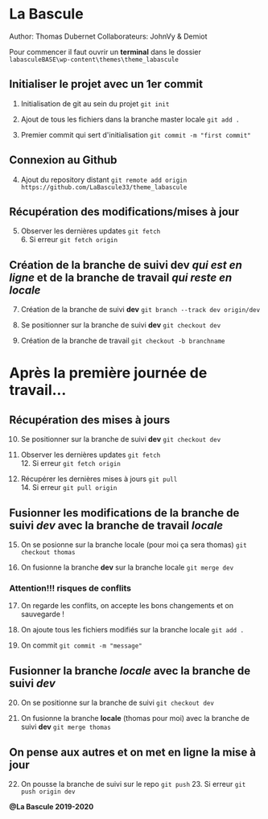 # La Bascule

Author: Thomas Dubernet 
Collaborateurs: JohnVy & Demiot

Pour commencer il faut ouvrir un **terminal** dans le dossier ```labasculeBASE\wp-content\themes\theme_labascule```
## Initialiser le projet avec un 1er commit

1. Initialisation de git au sein du projet ```git init```  

2. Ajout de tous les fichiers dans la branche master locale ```git add .```  

3. Premier commit qui sert d'initialisation ```git commit -m "first commit"```

## Connexion au Github

4. Ajout du repository distant ```git remote add origin https://github.com/LaBascule33/theme_labascule```

## Récupération des modifications/mises à jour

5. Observer les dernières updates ```git fetch```  
    6. Si erreur ```git fetch origin```


## Création de la branche de suivi dev *qui est en ligne* et de la branche de travail *qui reste en locale*

7. Création de la branche de suivi **dev** ```git branch --track dev origin/dev```

8. Se positionner sur la branche de suivi **dev** ```git checkout dev```

9. Création de la branche de travail ```git checkout -b branchname```

# Après la première journée de travail...

## Récupération des mises à jours

10. Se positionner sur la branche de suivi **dev** ```git checkout dev```

11. Observer les dernières updates ```git fetch```  
    12. Si erreur ```git fetch origin```

13. Récupérer les dernières mises à jours ```git pull```  
    14. Si erreur ```git pull origin```

## Fusionner les modifications de la branche de suivi *dev* avec la branche de travail *locale*

15. On se posionne sur la branche locale (pour moi ça sera thomas) ```git checkout thomas```

16. On fusionne la branche **dev** sur la branche locale ```git merge dev```

### Attention!!!  risques de conflits


17. On regarde les conflits, on accepte les bons changements et on sauvegarde !

18. On ajoute tous les fichiers modifiés sur la branche locale ```git add .```

19. On commit ```git commit -m "message"```

## Fusionner la branche *locale* avec la branche de suivi *dev*

20. On se positionne sur la branche de suivi ```git checkout dev```

21. On fusionne la branche **locale** (thomas pour moi) avec la branche de suivi **dev** ```git merge thomas```

## On pense aux autres et on met en ligne la mise à jour

22. On pousse la branche de suivi sur le repo ```git push```
    23. Si erreur ```git push origin dev```



**@La Bascule 2019-2020**